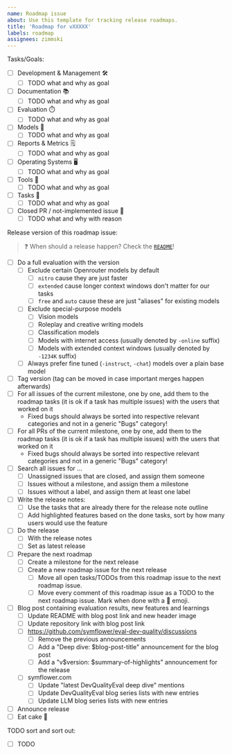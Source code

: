 ```yaml
---
name: Roadmap issue
about: Use this template for tracking release roadmaps.
title: 'Roadmap for vXXXXX'
labels: roadmap
assignees: zimmski
---
```


Tasks/Goals:

-   [ ] Development & Management 🛠️
    -   [ ] TODO what and why as goal
-   [ ] Documentation 📚
    -   [ ] TODO what and why as goal
-   [ ] Evaluation ⏱️
    -   [ ] TODO what and why as goal
-   [ ] Models 🤖
    -   [ ] TODO what and why as goal
-   [ ] Reports & Metrics 🗒️
    -   [ ] TODO what and why as goal
-   [ ] Operating Systems 🖥️
    -   [ ] TODO what and why as goal
-   [ ] Tools 🧰
    -   [ ] TODO what and why as goal
-   [ ] Tasks 🔢
    -   [ ] TODO what and why as goal
-   [ ] Closed PR / not-implemented issue 🚫
    -   [ ] TODO what and why with reason

Release version of this roadmap issue:

> ❓ When should a release happen? Check the [`README`](../../README.md#when-and-how-to-release)!

-   [ ] Do a full evaluation with the version
    -   [ ] Exclude certain Openrouter models by default
        -   [ ] `nitro` cause they are just faster
        -   [ ] `extended` cause longer context windows don't matter for our tasks
        -   [ ] `free` and `auto` cause these are just "aliases" for existing models
    -   [ ] Exclude special-purpose models
        -   [ ] Vision models
        -   [ ] Roleplay and creative writing models
        -   [ ] Classification models
        -   [ ] Models with internet access (usually denoted by `-online` suffix)
        -   [ ] Models with extended context windows (usually denoted by `-1234K` suffix)
    -   [ ] Always prefer fine tuned (`-instruct`, `-chat`) models over a plain base model
-   [ ] Tag version (tag can be moved in case important merges happen afterwards)
-   [ ] For all issues of the current milestone, one by one, add them to the roadmap tasks (it is ok if a task has multiple issues) with the users that worked on it
    -   Fixed bugs should always be sorted into respective relevant categories and not in a generic "Bugs" category!
-   [ ] For all PRs of the current milestone, one by one, add them to the roadmap tasks (it is ok if a task has multiple issues) with the users that worked on it
    -   Fixed bugs should always be sorted into respective relevant categories and not in a generic "Bugs" category!
-   [ ] Search all issues for ...
    -   [ ] Unassigned issues that are closed, and assign them someone
    -   [ ] Issues without a milestone, and assign them a milestone
    -   [ ] Issues without a label, and assign them at least one label
-   [ ] Write the release notes:
    -   [ ] Use the tasks that are already there for the release note outline
    -   [ ] Add highlighted features based on the done tasks, sort by how many users would use the feature
-   [ ] Do the release
    -   [ ] With the release notes
    -   [ ] Set as latest release
-   [ ] Prepare the next roadmap
    -   [ ] Create a milestone for the next release
    -   [ ] Create a new roadmap issue for the next release
        -   [ ] Move all open tasks/TODOs from this roadmap issue to the next roadmap issue.
        -   [ ] Move every comment of this roadmap issue as a TODO to the next roadmap issue. Mark when done with a :rocket: emoji.
-   [ ] Blog post containing evaluation results, new features and learnings
    -   [ ] Update README with blog post link and new header image
    -   [ ] Update repository link with blog post link
    -   [ ] https://github.com/symflower/eval-dev-quality/discussions
        -   [ ] Remove the previous announcements
        -   [ ] Add a "Deep dive: $blog-post-title" announcement for the blog post
        -   [ ] Add a "v$version: $summary-of-highlights" announcement for the release
    -   [ ] symflower.com
        -   [ ] Update "latest DevQualityEval deep dive" mentions
        -   [ ] Update DevQualityEval blog series lists with new entries
        -   [ ] Update LLM blog series lists with new entries
-   [ ] Announce release
-   [ ] Eat cake 🎂

TODO sort and sort out:

-   [ ] TODO
